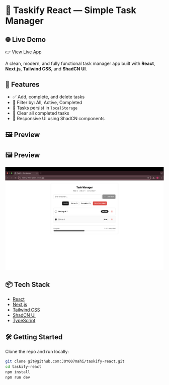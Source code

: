 # 🧠 Taskify React — Simple Task Manager

## 🌐 Live Demo

👉 [View Live App](https://taskify-three-peach.vercel.app)


A clean, modern, and fully functional task manager app built with **React**, **Next.js**, **Tailwind CSS**, and **ShadCN UI**.

## 🚀 Features

- ✅ Add, complete, and delete tasks
- 🎯 Filter by: All, Active, Completed
- 💾 Tasks persist in `localStorage`
- 🧹 Clear all completed tasks
- 🎨 Responsive UI using ShadCN components

## 🖼️ Preview

## 🖼️ Preview

![screenshot](public/screenshot.png)




## 📦 Tech Stack

- [React](https://react.dev/)
- [Next.js](https://nextjs.org/)
- [Tailwind CSS](https://tailwindcss.com/)
- [ShadCN UI](https://ui.shadcn.com/)
- [TypeScript](https://www.typescriptlang.org/)

## 🛠️ Getting Started

Clone the repo and run locally:

```bash
git clone git@github.com:JOY007mahi/taskify-react.git
cd taskify-react
npm install
npm run dev
